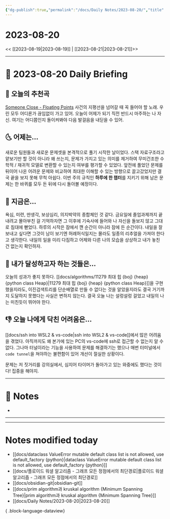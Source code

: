 ```yaml
---
{"dg-publish":true,"permalink":"/docs/Daily Notes/2023-08-20/","title":"2023-08-20","tags":[" DailyNote "]}
---
```



# 2023-08-20

<< [[2023-08-19\|2023-08-19]] | [[2023-08-21\|2023-08-21]]>>

---

# 📅 2023-08-20 Daily Briefing

## 🎵 오늘의 추천곡

[Someone Close - Floating Points](https://youtu.be/V7W6HZ1GucA) 사건의 지평선을 넘어갈 때 꼭 들어야 할 노래. 우린 모두 어디론가 끊임없이 가고 있어. 오늘이 어제가 되기 직전 반드시 마주하는 나 자신. 여기는 어디쯤인지 돌이켜봐야 다음 발걸음을 내딛을 수 있어.

## 🌜 어제는...

새로운 팀원들과 새로운 문제셋을 본격적으로 풀기 시작한 날이었다. 스택 자료구조라고 얕보기만 할 것이 아니라 왜 쓰는지, 문제가 가지고 있는 의미를 제거하여 무미건조한 수학적 / 재귀적 모델로 변환할 수 있는지 여부를 평가할 수 있었다. 앞전에 풀었던 문제를 뒤이어 나온 어려운 문제와 비교하여 최대한 이해할 수 있는 방향으로 끌고갔었지만 결국 끝을 보지 못해 무척 아쉽다. 이번 주의 규칙인 **하루에 한 챕터**를 지키기 위해 남은 문제는 한 바퀴를 모두 돈 뒤에 다시 돌아볼 예정이다.

## 🙌 지금은...

욕심, 미련, 딴생각, 보상심리, 의지박약의 종합체인 것 같다. 금요일에 졸업과제까지 끝내려고 몰아부친 걸 기억하자면 그 이후에 기숙사에 들어와 나 자신을 돌보지 않고 그대로 침대에 뻗었다. 하루의 시작은 잠에서 깬 순간이 아니라 잠에 든 순간이다. 내일을 잘 보내고 싶다면 그것이 남이 보기엔 허례허식일지는 몰라도 일종의 리추얼을 가져야 한다고 생각한다. 내일의 일을 미리 다짐하고 어제와 다른 나의 모습을 상상하고 내가 놓친 건 없는지 확인하자.

## 🚀 내가 달성하고자 하는 것들은...

오늘의 성과가 좋지 못하다. [[docs/algorithms/11279 최대 힙 {boj} {heap} {python class Heap}\|11279 최대 힙 {boj} {heap} {python class Heap}]]을 구현했을지라도, 이진검색트리를 단순배열로 만들 수 없다는 것을 알았을지라도 결국 거기까지 도달하지 못했다는 사실은 변하지 않는다. 결국 오늘 나는 설렁설렁 걸었고 내일의 나는 미친듯이 뛰어야 한다.

## 👎 오늘 나에게 닥친 어려움은...

[[docs/ssh into WSL2 & vs-code\|ssh into WSL2 & vs-code]]에서 많은 어려움을 겪었다. 아직까지도 왜 본가에 있는 PC의 vs-code에 ssh로 접근할 수 없는지 알 수 없다. 그나마 터널이라는 기능을 사용하여 문제를 해결하기는 했으나 매번 터미널에서 `code tunnel`을 쳐야하는 불편함이 있어 개선이 절실한 상황이다.

문제는 저 짓거리를 강의실에서, 심지어 타이머가 돌아가고 있는 와중에도 했다는 것이다! 집중을 해야지.

---

# 📝 Notes

- 

___



---

# Notes modified today

- [[docs/dataclass ValueError mutable default class list is not allowed, use default_factory {python}\|dataclass ValueError mutable default class list is not allowed, use default_factory {python}]]
- [[docs/플로이드 워셜 알고리즘 - 그래프 모든 정점에서의 최단경로\|플로이드 워셜 알고리즘 - 그래프 모든 정점에서의 최단경로]]
- [[docs/obsidian-git\|obsidian-git]]
- [[docs/prim algorithm과 kruskal algorithm {Minimum Spanning Tree}\|prim algorithm과 kruskal algorithm {Minimum Spanning Tree}]]
- [[docs/Daily Notes/2023-08-20\|2023-08-20]]

{ .block-language-dataview}
